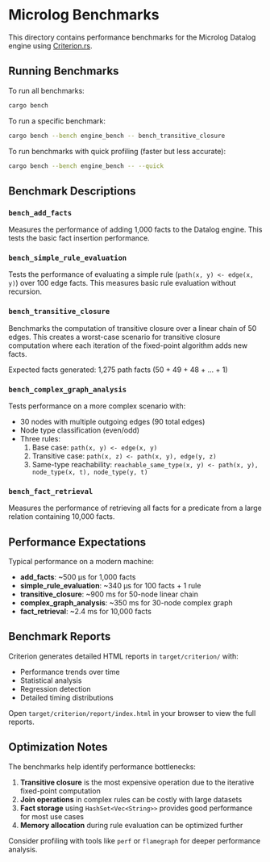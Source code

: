 # Microlog Benchmarks

This directory contains performance benchmarks for the Microlog Datalog engine using [Criterion.rs](https://bheisler.github.io/criterion.rs/).

## Running Benchmarks

To run all benchmarks:
```bash
cargo bench
```

To run a specific benchmark:
```bash
cargo bench --bench engine_bench -- bench_transitive_closure
```

To run benchmarks with quick profiling (faster but less accurate):
```bash
cargo bench --bench engine_bench -- --quick
```

## Benchmark Descriptions

### `bench_add_facts`
Measures the performance of adding 1,000 facts to the Datalog engine. This tests the basic fact insertion performance.

### `bench_simple_rule_evaluation`
Tests the performance of evaluating a simple rule (`path(x, y) <- edge(x, y)`) over 100 edge facts. This measures basic rule evaluation without recursion.

### `bench_transitive_closure`
Benchmarks the computation of transitive closure over a linear chain of 50 edges. This creates a worst-case scenario for transitive closure computation where each iteration of the fixed-point algorithm adds new facts.

Expected facts generated: 1,275 path facts (50 + 49 + 48 + ... + 1)

### `bench_complex_graph_analysis`
Tests performance on a more complex scenario with:
- 30 nodes with multiple outgoing edges (90 total edges)
- Node type classification (even/odd)
- Three rules:
  1. Base case: `path(x, y) <- edge(x, y)`
  2. Transitive case: `path(x, z) <- path(x, y), edge(y, z)`
  3. Same-type reachability: `reachable_same_type(x, y) <- path(x, y), node_type(x, t), node_type(y, t)`

### `bench_fact_retrieval`
Measures the performance of retrieving all facts for a predicate from a large relation containing 10,000 facts.

## Performance Expectations

Typical performance on a modern machine:

- **add_facts**: ~500 µs for 1,000 facts
- **simple_rule_evaluation**: ~340 µs for 100 facts + 1 rule
- **transitive_closure**: ~900 ms for 50-node linear chain
- **complex_graph_analysis**: ~350 ms for 30-node complex graph
- **fact_retrieval**: ~2.4 ms for 10,000 facts

## Benchmark Reports

Criterion generates detailed HTML reports in `target/criterion/` with:
- Performance trends over time
- Statistical analysis
- Regression detection
- Detailed timing distributions

Open `target/criterion/report/index.html` in your browser to view the full reports.

## Optimization Notes

The benchmarks help identify performance bottlenecks:

1. **Transitive closure** is the most expensive operation due to the iterative fixed-point computation
2. **Join operations** in complex rules can be costly with large datasets
3. **Fact storage** using `HashSet<Vec<String>>` provides good performance for most use cases
4. **Memory allocation** during rule evaluation can be optimized further

Consider profiling with tools like `perf` or `flamegraph` for deeper performance analysis.
